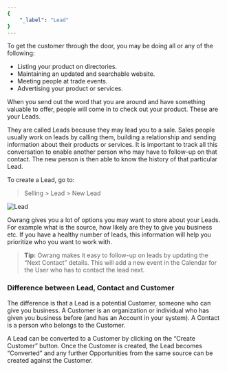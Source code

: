 ```yaml
---
{
	"_label": "Lead"
}
---
```

To get the customer through the door, you may be doing all or any of the following:

- Listing your product on directories.
- Maintaining an updated and searchable website.
- Meeting people at trade events.
- Advertising your product or services.

When you send out the word that you are around and have something valuable to offer, people will come in to check out your product. These are your Leads.

They are called Leads because they may lead you to a sale. Sales people usually work on leads by calling them, building a relationship and sending information about their products or services. It is important to track all this conversation to enable another person who may have to follow-up on that contact. The new person is then able to know the history of that particular Lead.

To create a Lead, go to:

> Selling > Lead > New Lead



![Lead](img/lead.png)



Owrang gives you a lot of options you may want to store about your Leads. For example what is the source, how likely are they to give you business etc. If you have a healthy number of leads, this information will help you prioritize who you want to work with.

> **Tip:** Owrang makes it easy to follow-up on leads by updating the “Next Contact” details. This will add a new event in the Calendar for the User who has to contact the lead next.

### Difference between Lead, Contact and Customer

The difference is that a Lead is a potential Customer, someone who can give you business. A Customer is an organization or individual who has given you business before (and has an Account in your system). A Contact is a person who belongs to the Customer.

A Lead can be converted to a Customer by clicking on the “Create Customer” button. Once the Customer is created, the Lead becomes “Converted” and any further Opportunities from the same source can be created against the Customer.
